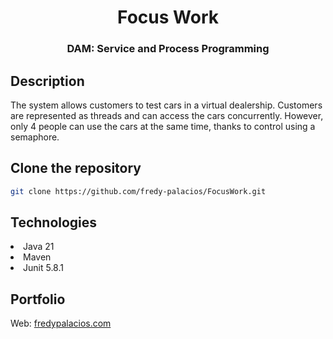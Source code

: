 <h1 align="center">Focus Work</h1>
<h3 align="center">DAM: Service and Process Programming</h3>

## Description
The system allows customers to test cars in a virtual dealership. Customers are represented as threads and can access the cars concurrently. However, only 4 people can use the cars at the same time, thanks to control using a semaphore.

## Clone the repository
   ```bash
   git clone https://github.com/fredy-palacios/FocusWork.git
   ```

## Technologies
<li>Java 21</li>
<li>Maven</li>
<li>Junit 5.8.1</li>


## Portfolio
Web: [fredypalacios.com](https://fredypalacios.com)


